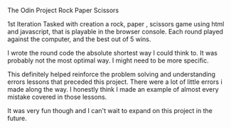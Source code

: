 The Odin Project Rock Paper Scissors

1st Iteration
Tasked with creation a rock, paper , scissors game using html and javascript, that is playable in the browser console.
Each round played against the computer, and the best out of 5 wins.

I wrote the round code the absolute shortest way I could think to. It was probably not the most optimal way. I might need to be more specific.

This definitely helped reinforce the problem solving and understanding errors lessons that preceded this project. There were a lot of little errors i made along the way. I honestly think I made an example of almost every mistake covered in those lessons.

It was very fun though and I can't wait to expand on this project in the future.
